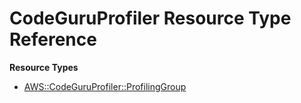 # CodeGuruProfiler Resource Type Reference<a name="AWS_CodeGuruProfiler"></a>

**Resource Types**
+ [AWS::CodeGuruProfiler::ProfilingGroup](aws-resource-codeguruprofiler-profilinggroup.md)